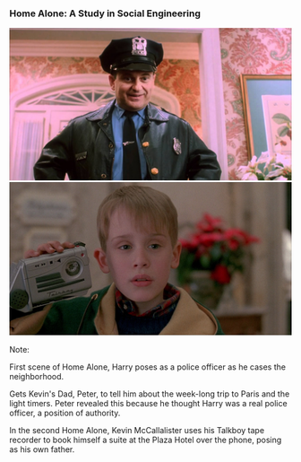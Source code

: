 ### Home Alone: A Study in Social Engineering

<div class="fragment fragment-replacement seamless" data-fragment-index="0">
    <img src="resources/officer-harry.jpg" alt="Thief Harry (Joe Pesci) posing as a police officer in the first scene of Home Alone" class="fragment fade-out" data-fragment-index="1" />
    <img src="resources/talkboy.jpg" alt="Kevin McAllister (Macaulay Culkin) holding the TalkBoy tape recorder in Home Alone 2: Lost in New York" class="fragment fade-in" data-fragment-index="1" />
</div>

Note:

First scene of Home Alone, Harry poses as a police officer as he cases the neighborhood.

Gets Kevin's Dad, Peter, to tell him about the week-long trip to Paris and the light timers. Peter revealed this because he thought Harry was a real police officer, a position of authority.

In the second Home Alone, Kevin McCallalister uses his Talkboy tape recorder to book himself a suite at the Plaza Hotel over the phone, posing as his own father.

